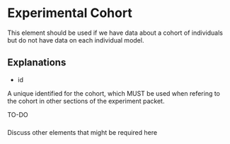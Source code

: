# Experimental Cohort



This element should be used if we have data about a cohort of individuals but do
not have data on each individual model.


## Explanations


- id


A unique identified for the cohort, which MUST be used when refering to the
cohort in other sections of the experiment packet.


TO-DO
#####

Discuss other elements that might be required here
